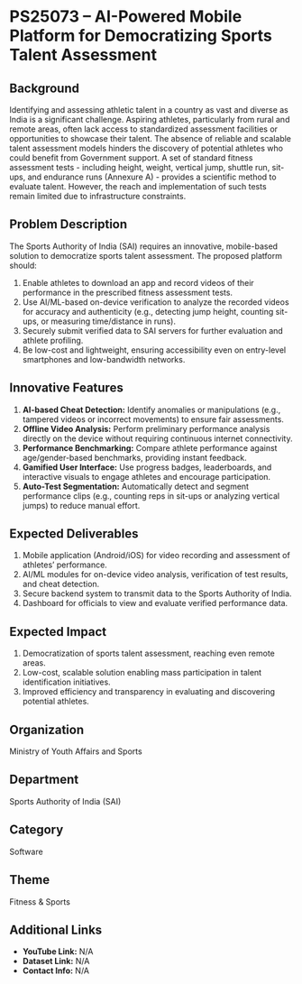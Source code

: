 # PS25073 – AI-Powered Mobile Platform for Democratizing Sports Talent Assessment

## Background
Identifying and assessing athletic talent in a country as vast and diverse as India is a significant challenge. Aspiring athletes, particularly from rural and remote areas, often lack access to standardized assessment facilities or opportunities to showcase their talent. The absence of reliable and scalable talent assessment models hinders the discovery of potential athletes who could benefit from Government support. A set of standard fitness assessment tests - including height, weight, vertical jump, shuttle run, sit-ups, and endurance runs (Annexure A) - provides a scientific method to evaluate talent. However, the reach and implementation of such tests remain limited due to infrastructure constraints.

## Problem Description
The Sports Authority of India (SAI) requires an innovative, mobile-based solution to democratize sports talent assessment. The proposed platform should:
1. Enable athletes to download an app and record videos of their performance in the prescribed fitness assessment tests.
2. Use AI/ML-based on-device verification to analyze the recorded videos for accuracy and authenticity (e.g., detecting jump height, counting sit-ups, or measuring time/distance in runs).
3. Securely submit verified data to SAI servers for further evaluation and athlete profiling.
4. Be low-cost and lightweight, ensuring accessibility even on entry-level smartphones and low-bandwidth networks.

## Innovative Features
1. **AI-based Cheat Detection:** Identify anomalies or manipulations (e.g., tampered videos or incorrect movements) to ensure fair assessments.
2. **Offline Video Analysis:** Perform preliminary performance analysis directly on the device without requiring continuous internet connectivity.
3. **Performance Benchmarking:** Compare athlete performance against age/gender-based benchmarks, providing instant feedback.
4. **Gamified User Interface:** Use progress badges, leaderboards, and interactive visuals to engage athletes and encourage participation.
5. **Auto-Test Segmentation:** Automatically detect and segment performance clips (e.g., counting reps in sit-ups or analyzing vertical jumps) to reduce manual effort.

## Expected Deliverables
1. Mobile application (Android/iOS) for video recording and assessment of athletes’ performance.
2. AI/ML modules for on-device video analysis, verification of test results, and cheat detection.
3. Secure backend system to transmit data to the Sports Authority of India.
4. Dashboard for officials to view and evaluate verified performance data.

## Expected Impact
1. Democratization of sports talent assessment, reaching even remote areas.
2. Low-cost, scalable solution enabling mass participation in talent identification initiatives.
3. Improved efficiency and transparency in evaluating and discovering potential athletes.

## Organization
Ministry of Youth Affairs and Sports

## Department
Sports Authority of India (SAI)

## Category
Software

## Theme
Fitness & Sports

## Additional Links
- **YouTube Link:** N/A  
- **Dataset Link:** N/A  
- **Contact Info:** N/A
